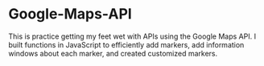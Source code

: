 # Google-Maps-API
This is practice getting my feet wet with APIs using the Google Maps API. I built functions in JavaScript to efficiently add markers, add information windows about each marker, and created customized markers. 
